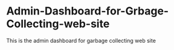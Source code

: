 # Admin-Dashboard-for-Grbage-Collecting-web-site
This is the admin dashboard for garbage collecting web site
